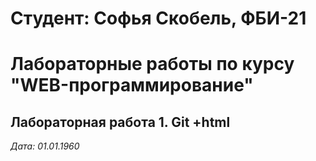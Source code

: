 # Студент: Софья Скобель, ФБИ-21

# Лабораторные работы по курсу "WEB-программирование"

## Лабораторная работа 1. Git +html

*Дата: 01.01.1960*